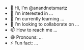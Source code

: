 - 👋 Hi, I’m @anandnetsmartz
- 👀 I’m interested in ...
- 🌱 I’m currently learning ...
- 💞️ I’m looking to collaborate on ...
- 📫 How to reach me ...
- 😄 Pronouns: ...
- ⚡ Fun fact: ...

<!---
anandnetsmartz/anandnetsmartz is a ✨ special ✨ repository because its `README.md` (this file) appears on your GitHub profile.
You can click the Preview link to take a look at your changes.
--->
